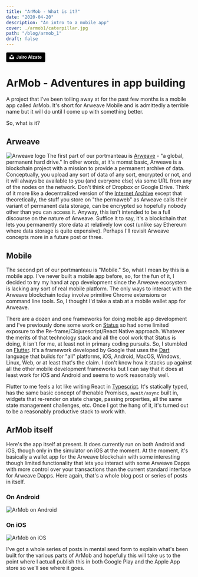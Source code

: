 ```yaml
---
title: "ArMob - What is it?"
date: "2020-04-20"
description: "An intro to a mobile app"
cover: ./armob1/caterpillar.jpg
path: "/blog/armob_1"
draft: false
---
```


<a style="background-color:black;color:white;text-decoration:none;padding:4px 6px;font-family:-apple-system, BlinkMacSystemFont, &quot;San Francisco&quot;, &quot;Helvetica Neue&quot;, Helvetica, Ubuntu, Roboto, Noto, &quot;Segoe UI&quot;, Arial, sans-serif;font-size:12px;font-weight:bold;line-height:1.2;display:inline-block;border-radius:3px" href="https://unsplash.com/@jairoalzate?utm_medium=referral&amp;utm_campaign=photographer-credit&amp;utm_content=creditBadge" target="_blank" rel="noopener noreferrer" title="Download free do whatever you want high-resolution photos from Jairo Alzate"><span style="display:inline-block;padding:2px 3px"><svg xmlns="http://www.w3.org/2000/svg" style="height:12px;width:auto;position:relative;vertical-align:middle;top:-2px;fill:white" viewBox="0 0 32 32"><title>unsplash-logo</title><path d="M10 9V0h12v9H10zm12 5h10v18H0V14h10v9h12v-9z"></path></svg></span><span style="display:inline-block;padding:2px 3px">Jairo Alzate</span></a>
# ArMob - Adventures in app building

A project that I've been toiling away at for the past few months is a mobile app called ArMob.  It's short for Arweave Mobile and is admittedly a terrible name but it will do until I come up with something better.

So, what is it?

## Arweave

![Arweave logo](./armob1/logo_png.png)
The first part of our portmanteau is [Arweave](https://www.arweave.org) - "a global, permanent hard drive."  In other words, at it's momst basic, Arweave is a blockchain project with a mission to provide a permanent archive of data.  Conceptually, you upload any sort of data of any sort, encrypted or not, and it will always be available to you (and everyone else) via some URL from any of the nodes on the network.  Don't think of Dropbox or Google Drive.  Think of it more like a decentralized version of the [Internet Archive](https://archive.org/web/) except that theoretically, the stuff you store on "the permaweb" as Arweave calls their variant of permanent data storage, can be encrypted so hopefully nobody other than you can access it.  Anyway, this isn't intended to be a full discourse on the nature of Arweave.  Suffice it to say, it's a blockchain that lets you permanently store data at relatively low cost (unlike say Ethereum where data storage is quite expensive).  Perhaps I'll revisit Arweave concepts more in a future post or three.

## Mobile

The second prt of our portmanteau is "Mobile."  So, what I mean by this is a mobile app. I've never built a mobile app before, so, for the fun of it, I decided to try my hand at app development since the Arweave ecosystem is lacking any sort of real mobile platform.  The only ways to interact with the Arweave blockchain today involve primitive Chrome extensions or command line tools.  So, I thought I'd take a stab at a mobile wallet app for Arweave.  

There are a dozen and one frameworks for doing mobile app development and I've previously done some work on [Status](https://status.im) so had some limited exposure to the Re-frame/Clojurescript/React Native approach. Whatever the merits of that technology stack and all the cool work that Status is doing, it isn't for me, at least not in primary coding pursuits.  So, I stumbled on [Flutter](https://flutter.dev).  It's a framework developed by Google that uses the [Dart](https://dart.dev) language that builds for "all" platforms, iOS, Android, MacOS, Windows, Linux, Web, or at least that's the claim.  I don't know how it stacks up against all the other mobile development frameworks but I can say that it does at least work for iOS and Android and seems to work reasonably well.  

Flutter to me feels a lot like writing React in [Typescript](https://www.typescriptlang.org/). It's statically typed, has the same basic concept of thenable Promises, `await/async` built in, widgets that re-render on state change, passing properties, all the same state management challenges, etc.  Once I got the hang of it, it's turned out to be a reasonably productive stack to work with.  

## ArMob itself

Here's the app itself at present.  It does currently run on both Android and iOS, though only in the simulator on iOS at the moment.  At the moment, it's basically a wallet app for the Arweave blockchain with some interesting though limited functionality that lets you interact with some Arweave Dapps with more control over your transactions than the current standard interface for Arweave Dapps.  Here again, that's a whole blog post or series of posts in itself.  

### On Android
![ArMob on Android](./armob1/android.jpg)

### On iOS
![ArMob on iOS](./armob1/ios-Armob.png)

I've got a whole series of posts in mental seed form to explain what's been built for the various parts of ArMob and hopefully this will take us to the point where I actuall publish this in both Google Play and the Apple App store so we'll see where it goes.




